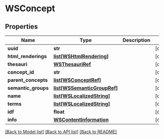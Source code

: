 # WSConcept

## Properties
Name | Type | Description | Notes
------------ | ------------- | ------------- | -------------
**uuid** | **str** |  | [optional] 
**html_renderings** | [**list[WSHtmlRendering]**](WSHtmlRendering.md) |  | [optional] 
**thesauri** | [**WSThesauriRef**](WSThesauriRef.md) |  | [optional] 
**concept_id** | **str** |  | [optional] 
**parent_concepts** | [**list[WSConceptRef]**](WSConceptRef.md) |  | [optional] 
**semantic_groups** | [**list[WSSemanticGroupRef]**](WSSemanticGroupRef.md) |  | [optional] 
**name** | [**list[WSLocalizedString]**](WSLocalizedString.md) |  | [optional] 
**terms** | [**list[WSLocalizedString]**](WSLocalizedString.md) |  | [optional] 
**idf** | **float** |  | [optional] 
**info** | [**WSContentInformation**](WSContentInformation.md) |  | [optional] 

[[Back to Model list]](../README.md#documentation-for-models) [[Back to API list]](../README.md#documentation-for-api-endpoints) [[Back to README]](../README.md)


